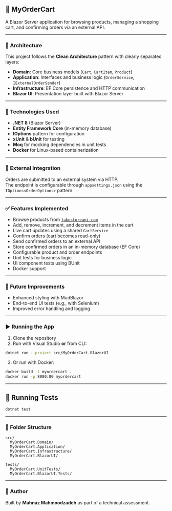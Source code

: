 ## 🛒 MyOrderCart

A Blazor Server application for browsing products, managing a shopping cart, and confirming orders via an external API.

---

### 📐 Architecture

This project follows the **Clean Architecture** pattern with clearly separated layers:

- **Domain**: Core business models (`Cart`, `CartItem`, `Product`)
- **Application**: Interfaces and business logic (`OrderService`, `IExternalOrderSender`)
- **Infrastructure**: EF Core persistence and HTTP communication
- **Blazor UI**: Presentation layer built with Blazor Server

---

### 🧰 Technologies Used

- **.NET 8** (Blazor Server)
- **Entity Framework Core** (in-memory database)
- **IOptions** pattern for configuration
- **xUnit** & **bUnit** for testing
- **Moq** for mocking dependencies in unit tests
- **Docker** for Linux-based containerization

---

### 🔌 External Integration

Orders are submitted to an external system via HTTP.  
The endpoint is configurable through `appsettings.json` using the `IOptions<OrderOptions>` pattern.

---

### ✅ Features Implemented

- Browse products from [`fakestoreapi.com`](https://fakestoreapi.com)
- Add, remove, increment, and decrement items in the cart
- Live cart updates using a shared `CartService`
- Confirm orders (cart becomes read-only)
- Send confirmed orders to an external API
- Store confirmed orders in an in-memory database (EF Core)
- Configurable product and order endpoints
- Unit tests for business logic
- UI component tests using BUnit
- Docker support

---

### 🚧 Future Improvements

- Enhanced styling with MudBlazor
- End-to-end UI tests (e.g., with Selenium)
- Improved error handling and logging

---

### ▶️ Running the App

1. Clone the repository
2. Run with Visual Studio **or** from CLI:

```bash
dotnet run --project src/MyOrderCart.BlazorUI
```

3. Or run with Docker:

```bash
docker build -t myordercart .
docker run -p 8080:80 myordercart
```

---

## 🧪 Running Tests

```bash
dotnet test
```

---

### 📂 Folder Structure

```
src/
  MyOrderCart.Domain/
  MyOrderCart.Application/
  MyOrderCart.Infrastructure/
  MyOrderCart.BlazorUI/

tests/
  MyOrderCart.UnitTests/
  MyOrderCart.BlazorUI.Tests/
```

---

### 👤 Author

Built by **Mahnaz Mahmoodzadeh** as part of a technical assessment.
